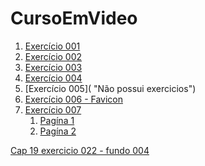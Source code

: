 # CursoEmVideo


1. [Exercício 001](https://claytoneduard.github.io/cursoemvideo/html-css/ex001/index.html)
2. [Exercício 002](https://claytoneduard.github.io/cursoemvideo/html-css/ex002/index.html "Ex002 ")
3. [Exercício 003](https://claytoneduard.github.io/cursoemvideo/html-css/ex003/index.html "Ex003 ")
4. [Exercício 004](https://claytoneduard.github.io/cursoemvideo/html-css/ex004/index.html "Ex004")
5. [Exercício 005]( "Não possui exercicios")
6. [Exercício 006 - Favicon](https://claytoneduard.github.io/cursoemvideo/html-css/ex006/index.html "Ex006")
7. [Exercício 007]()
   1. [Pagína 1](https://claytoneduard.github.io/cursoemvideo/html-css/ex007/html4.html "Ex007")
   2. [Pagína 2](https://claytoneduard.github.io/cursoemvideo/html-css/ex007/html5.html "ex007")






<a href="https://claytoneduard.github.io/cursoemvideo/html-css/ex022/fundo004.html" target="_blank">Cap 19 exercicio 022 - fundo 004</a>

